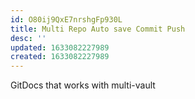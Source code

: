 ```yaml
---
id: O80ij9QxE7nrshgFp930L
title: Multi Repo Auto save Commit Push
desc: ''
updated: 1633082227989
created: 1633082227989
---
```


GitDocs that works with multi-vault
